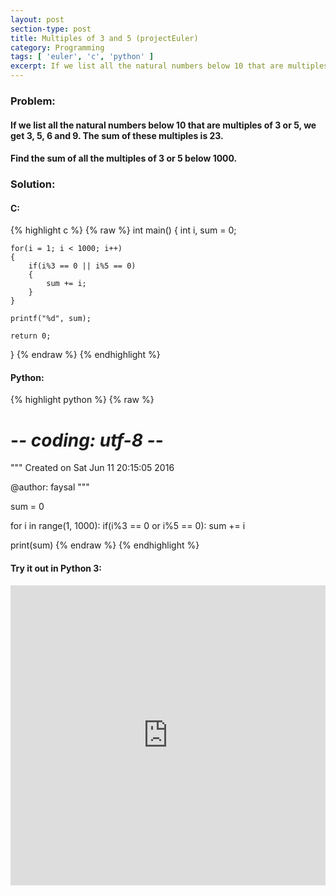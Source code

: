 ```yaml
---
layout: post
section-type: post
title: Multiples of 3 and 5 (projectEuler)
category: Programming
tags: [ 'euler', 'c', 'python' ]
excerpt: If we list all the natural numbers below 10 that are multiples of 3 or 5, we get 3, 5, 6 and 9. The sum of these multiples...
---
```


### Problem:

#### If we list all the natural numbers below 10 that are multiples of 3 or 5, we get 3, 5, 6 and 9. The sum of these multiples is 23.

#### Find the sum of all the multiples of 3 or 5 below 1000.


### Solution: 

#### C: 

{% highlight c %}
{% raw %}
int main()
{
    int i, sum = 0;

    for(i = 1; i < 1000; i++)
    {
        if(i%3 == 0 || i%5 == 0)
        {
            sum += i;
        }
    }

    printf("%d", sum);

    return 0;
}
{% endraw %}
{% endhighlight %} 

#### Python:

{% highlight python %}
{% raw %}
# -*- coding: utf-8 -*-
"""
Created on Sat Jun 11 20:15:05 2016

@author: faysal
"""

sum = 0

for i in range(1, 1000):
    if(i%3 == 0 or i%5 == 0):
        sum += i

print(sum)
{% endraw %}
{% endhighlight %}

#### Try it out in Python 3:
<iframe style="width: 100%; height: 480px; border: none;" name="embedded_python_anywhere" src="https://www.pythonanywhere.com/embedded3/"></iframe>